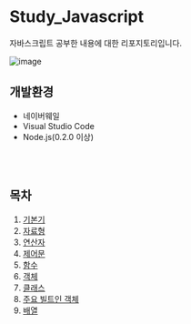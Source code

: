 # Study_Javascript
자바스크립트 공부한 내용에 대한 리포지토리입니다.


![image](https://github.com/cosmoss919/Study_Javascript/assets/162278527/ebef3a83-3309-45a9-9583-9ad8ca6a93b4)


## 개발환경
- 네이버웨일
- Visual Studio Code
- Node.js(0.2.0 이상)

<br/>
<br/>
  
## 목차
1. [기본기](https://github.com/cosmoss919/Study_Javascript/blob/main/1.%EA%B8%B0%EB%B3%B8%EA%B8%B0.md)
2. [자료형](https://github.com/cosmoss919/Study_Javascript/blob/main/2.%EC%9E%90%EB%A3%8C%ED%98%95.md)
3. [연산자](https://github.com/cosmoss919/Study_Javascript/blob/main/3.%EC%97%B0%EC%82%B0%EC%9E%90.md)
4. [제어문](https://github.com/cosmoss919/Study_Javascript/blob/main/4.%EC%A0%9C%EC%96%B4%EB%AC%B8.md)
5. [함수](https://github.com/cosmoss919/Study_Javascript/blob/main/5.%ED%95%A8%EC%88%98.md)
6. [객체](https://github.com/cosmoss919/Study_Javascript/blob/main/6.%EA%B0%9D%EC%B2%B4.md)
7. [클래스](https://github.com/cosmoss919/Study_Javascript/blob/main/7.%ED%81%B4%EB%9E%98%EC%8A%A4.md)
8. [주요 빌트인 객체](https://github.com/cosmoss919/Study_Javascript/blob/main/8.%EC%A3%BC%EC%9A%94%20%EB%B9%8C%ED%8A%B8%EC%9D%B8%20%EA%B0%9D%EC%B2%B4.md)
9. [배열](https://github.com/cosmoss919/Study_Javascript/blob/main/9.%EB%B0%B0%EC%97%B4.md)
